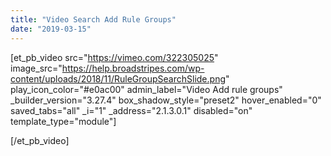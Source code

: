 ```yaml
---
title: "Video Search Add Rule Groups"
date: "2019-03-15"
---
```


\[et\_pb\_video src="https://vimeo.com/322305025" image\_src="https://help.broadstripes.com/wp-content/uploads/2018/11/RuleGroupSearchSlide.png" play\_icon\_color="#e0ac00" admin\_label="Video Add rule groups" \_builder\_version="3.27.4" box\_shadow\_style="preset2" hover\_enabled="0" saved\_tabs="all" \_i="1" \_address="2.1.3.0.1" disabled="on" template\_type="module"\]

\[/et\_pb\_video\]
